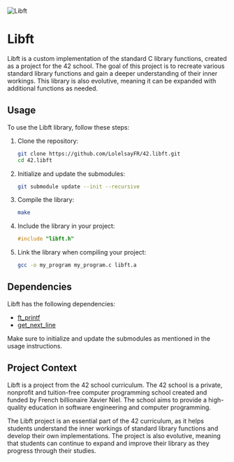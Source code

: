 ![Libft](https://github.com/user-attachments/assets/cd0e8af8-cb20-426f-9cf2-bbc38c180089)

# Libft

Libft is a custom implementation of the standard C library functions, created as a project for the 42 school. The goal of this project is to recreate various standard library functions and gain a deeper understanding of their inner workings. This library is also evolutive, meaning it can be expanded with additional functions as needed.

## Usage

To use the Libft library, follow these steps:

1. Clone the repository:
   ```sh
   git clone https://github.com/LolelsayFR/42.libft.git
   cd 42.libft
   ```

2. Initialize and update the submodules:
   ```sh
   git submodule update --init --recursive
   ```

3. Compile the library:
   ```sh
   make
   ```

4. Include the library in your project:
   ```c
   #include "libft.h"
   ```

5. Link the library when compiling your project:
   ```sh
   gcc -o my_program my_program.c libft.a
   ```

## Dependencies

Libft has the following dependencies:

- [ft_printf](https://github.com/LolelsayFR/42.ft_printf)
- [get_next_line](https://github.com/LolelsayFR/42.get_next_line)

Make sure to initialize and update the submodules as mentioned in the usage instructions.

## Project Context

Libft is a project from the 42 school curriculum. The 42 school is a private, nonprofit and tuition-free computer programming school created and funded by French billionaire Xavier Niel. The school aims to provide a high-quality education in software engineering and computer programming.

The Libft project is an essential part of the 42 curriculum, as it helps students understand the inner workings of standard library functions and develop their own implementations. The project is also evolutive, meaning that students can continue to expand and improve their library as they progress through their studies.
